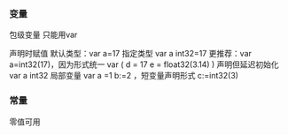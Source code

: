 ### 变量
包级变量
  只能用var

声明时赋值
默认类型：var a=17
指定类型
  var a int32=17
  更推荐：var a=int32(17)，因为形式统一
    var (
      d = 17
      e = float32(3.14)
    )
声明但延迟初始化
  var a int32
局部变量
  var a =1
  b:=2 ，短变量声明形式
  c:=int32(3)

### 常量
零值可用

